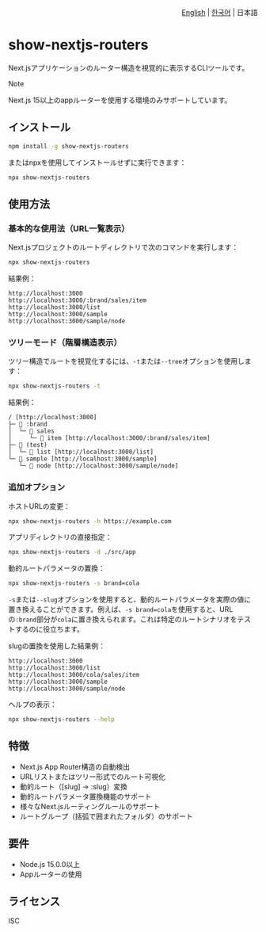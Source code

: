 <p align="right"><a href="./README.md">English</a> | <a href="./README.ko.md">한국어</a> | 日本語</p>

# show-nextjs-routers

Next.jsアプリケーションのルーター構造を視覚的に表示するCLIツールです。

> [!Note]
> Next.js 15以上のappルーターを使用する環境のみサポートしています。

## インストール

```bash
npm install -g show-nextjs-routers
```

またはnpxを使用してインストールせずに実行できます：

```bash
npx show-nextjs-routers
```

## 使用方法

### 基本的な使用法（URL一覧表示）

Next.jsプロジェクトのルートディレクトリで次のコマンドを実行します：

```bash
npx show-nextjs-routers
```

結果例：
```
http://localhost:3000
http://localhost:3000/:brand/sales/item
http://localhost:3000/list
http://localhost:3000/sample
http://localhost:3000/sample/node
```

### ツリーモード（階層構造表示）

ツリー構造でルートを視覚化するには、`-t`または`--tree`オプションを使用します：

```bash
npx show-nextjs-routers -t
```

結果例：
```
/ [http://localhost:3000]
├─ 📁 :brand
│  └─ 📁 sales
│     └─ 📁 item [http://localhost:3000/:brand/sales/item]
├─ 📁 (test)
│  └─ 📁 list [http://localhost:3000/list]
└─ 📁 sample [http://localhost:3000/sample]
   └─ 📁 node [http://localhost:3000/sample/node]
```

### 追加オプション

ホストURLの変更：
```bash
npx show-nextjs-routers -h https://example.com
```

アプリディレクトリの直接指定：
```bash
npx show-nextjs-routers -d ./src/app
```

動的ルートパラメータの置換：
```bash
npx show-nextjs-routers -s brand=cola
```
`-s`または`--slug`オプションを使用すると、動的ルートパラメータを実際の値に置き換えることができます。例えば、`-s brand=cola`を使用すると、URLの`:brand`部分が`cola`に置き換えられます。これは特定のルートシナリオをテストするのに役立ちます。

slugの置換を使用した結果例：
```
http://localhost:3000
http://localhost:3000/list
http://localhost:3000/cola/sales/item
http://localhost:3000/sample
http://localhost:3000/sample/node
```

ヘルプの表示：
```bash
npx show-nextjs-routers --help
```

## 特徴

- Next.js App Router構造の自動検出
- URLリストまたはツリー形式でのルート可視化
- 動的ルート（[slug] → :slug）変換
- 動的ルートパラメータ置換機能のサポート
- 様々なNext.jsルーティングルールのサポート
- ルートグループ（括弧で囲まれたフォルダ）のサポート

## 要件

- Node.js 15.0.0以上
- Appルーターの使用

## ライセンス

ISC